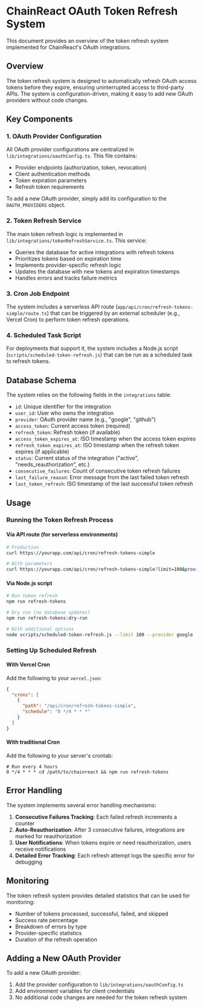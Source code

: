 # ChainReact OAuth Token Refresh System

This document provides an overview of the token refresh system implemented for ChainReact's OAuth integrations.

## Overview

The token refresh system is designed to automatically refresh OAuth access tokens before they expire, ensuring uninterrupted access to third-party APIs. The system is configuration-driven, making it easy to add new OAuth providers without code changes.

## Key Components

### 1. OAuth Provider Configuration

All OAuth provider configurations are centralized in `lib/integrations/oauthConfig.ts`. This file contains:
- Provider endpoints (authorization, token, revocation)
- Client authentication methods
- Token expiration parameters
- Refresh token requirements

To add a new OAuth provider, simply add its configuration to the `OAUTH_PROVIDERS` object.

### 2. Token Refresh Service

The main token refresh logic is implemented in `lib/integrations/tokenRefreshService.ts`. This service:
- Queries the database for active integrations with refresh tokens
- Prioritizes tokens based on expiration time
- Implements provider-specific refresh logic
- Updates the database with new tokens and expiration timestamps
- Handles errors and tracks failure metrics

### 3. Cron Job Endpoint

The system includes a serverless API route (`app/api/cron/refresh-tokens-simple/route.ts`) that can be triggered by an external scheduler (e.g., Vercel Cron) to perform token refresh operations.

### 4. Scheduled Task Script

For deployments that support it, the system includes a Node.js script (`scripts/scheduled-token-refresh.js`) that can be run as a scheduled task to refresh tokens.

## Database Schema

The system relies on the following fields in the `integrations` table:

- `id`: Unique identifier for the integration
- `user_id`: User who owns the integration
- `provider`: OAuth provider name (e.g., "google", "github")
- `access_token`: Current access token (required)
- `refresh_token`: Refresh token (if available)
- `access_token_expires_at`: ISO timestamp when the access token expires
- `refresh_token_expires_at`: ISO timestamp when the refresh token expires (if applicable)
- `status`: Current status of the integration ("active", "needs_reauthorization", etc.)
- `consecutive_failures`: Count of consecutive token refresh failures
- `last_failure_reason`: Error message from the last failed token refresh
- `last_token_refresh`: ISO timestamp of the last successful token refresh

## Usage

### Running the Token Refresh Process

#### Via API route (for serverless environments)

```bash
# Production
curl https://yourapp.com/api/cron/refresh-tokens-simple

# With parameters
curl https://yourapp.com/api/cron/refresh-tokens-simple?limit=100&provider=google&dry_run=true
```

#### Via Node.js script

```bash
# Run token refresh
npm run refresh-tokens

# Dry run (no database updates)
npm run refresh-tokens:dry-run

# With additional options
node scripts/scheduled-token-refresh.js --limit 100 --provider google
```

### Setting Up Scheduled Refresh

#### With Vercel Cron

Add the following to your `vercel.json`:

```json
{
  "crons": [
    {
      "path": "/api/cron/refresh-tokens-simple",
      "schedule": "0 */4 * * *"
    }
  ]
}
```

#### With traditional Cron

Add the following to your server's crontab:

```
# Run every 4 hours
0 */4 * * * cd /path/to/chainreact && npm run refresh-tokens
```

## Error Handling

The system implements several error handling mechanisms:

1. **Consecutive Failures Tracking**: Each failed refresh increments a counter
2. **Auto-Reauthorization**: After 3 consecutive failures, integrations are marked for reauthorization
3. **User Notifications**: When tokens expire or need reauthorization, users receive notifications
4. **Detailed Error Tracking**: Each refresh attempt logs the specific error for debugging

## Monitoring

The token refresh system provides detailed statistics that can be used for monitoring:

- Number of tokens processed, successful, failed, and skipped
- Success rate percentage
- Breakdown of errors by type
- Provider-specific statistics
- Duration of the refresh operation

## Adding a New OAuth Provider

To add a new OAuth provider:

1. Add the provider configuration to `lib/integrations/oauthConfig.ts`
2. Add environment variables for client credentials
3. No additional code changes are needed for the token refresh system 